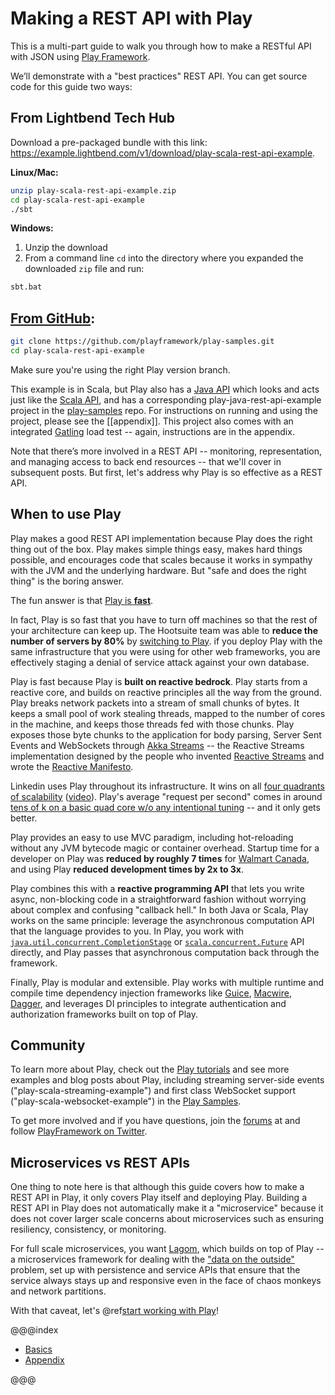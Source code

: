 # Making a REST API with Play

This is a multi-part guide to walk you through how to make a RESTful API with JSON using [Play Framework](https://playframework.com).

We’ll demonstrate with a "best practices" REST API.  You can get source code for this guide two ways:

## From Lightbend Tech Hub

Download a pre-packaged bundle with this link: <https://example.lightbend.com/v1/download/play-scala-rest-api-example>.

**Linux/Mac:**

```bash
unzip play-scala-rest-api-example.zip
cd play-scala-rest-api-example
./sbt
```

**Windows:**

1. Unzip the download
1. From a command line `cd` into the directory where you expanded the downloaded `zip` file and run:

```bash
sbt.bat
```

## [From GitHub](https://github.com/playframework/play-samples):

```bash
git clone https://github.com/playframework/play-samples.git
cd play-scala-rest-api-example
```

Make sure you're using the right Play version branch.

This example is in Scala, but Play also has a [Java API](https://www.playframework.com/documentation/latest/JavaHome) which looks and acts just like the [Scala API](https://www.playframework.com/documentation/latest/ScalaHome), and has a corresponding play-java-rest-api-example project in the [play-samples](https://github.com/playframework/play-samples) repo.  For instructions on running and using the project, please see the [[appendix]].  This project also comes with an integrated [Gatling](http://gatling.io/) load test -- again, instructions are in the appendix.

Note that there’s more involved in a REST API -- monitoring, representation, and managing access to back end resources -- that we'll cover in subsequent posts.  But first, let's address why Play is so effective as a REST API.

## When to use Play

Play makes a good REST API implementation because Play does the right thing out of the box.  Play makes simple things easy, makes hard things possible, and encourages code that scales because it works in sympathy with the JVM and the underlying hardware. But "safe and does the right thing" is the boring answer.

The fun answer is that [Play is **fast**](https://www.lightbend.com/blog/why-is-play-framework-so-fast).

In fact, Play is so fast that you have to turn off machines so that the rest of your architecture can keep up.  The Hootsuite team was able to **reduce the number of servers by 80%** by [switching to Play](https://www.lightbend.com/resources/case-studies-and-stories/how-hootsuite-modernized-its-url-shortener).  if you deploy Play with the same infrastructure that you were using for other web frameworks, you are effectively staging a denial of service attack against your own database.

Play is fast because Play is **built on reactive bedrock**.  Play starts from a reactive core, and builds on reactive principles all the way from the ground.  Play breaks network packets into a stream of small chunks of bytes.  It keeps a small pool of work stealing threads, mapped to the number of cores in the machine, and keeps those threads fed with those chunks.  Play exposes those byte chunks to the application for body parsing, Server Sent Events and WebSockets through [Akka Streams](http://doc.akka.io/docs/akka/2.4/scala/stream/stream-introduction.html) -- the Reactive Streams implementation designed by the people who invented [Reactive Streams](http://www.reactive-streams.org/) and wrote the [Reactive Manifesto](http://www.reactivemanifesto.org/).

Linkedin uses Play throughout its infrastructure. It wins on all [four quadrants of scalability](http://www.slideshare.net/brikis98/the-play-framework-at-linkedin/128-Outline1_Getting_started_with_Play2) ([video](https://youtu.be/8z3h4Uv9YbE)).  Play's average "request per second" comes in around [tens of k on a basic quad core w/o any intentional tuning](https://twitter.com/kevinbowling1/status/764188720140398592) -- and it only gets better.

Play provides an easy to use MVC paradigm, including hot-reloading without any JVM bytecode magic or container overhead.  Startup time for a developer on Play was **reduced by roughly 7 times** for [Walmart Canada](https://www.lightbend.com/resources/case-studies-and-stories/walmart-boosts-conversions-by-20-with-lightbend-reactive-platform), and using Play **reduced development times by 2x to 3x**.

Play combines this with a **reactive programming API** that lets you write async, non-blocking code in a straightforward fashion without worrying about complex and confusing "callback hell."  In both Java or Scala, Play works on the same principle: leverage the asynchronous computation API that the language provides to you.  In Play, you work with [`java.util.concurrent.CompletionStage`](https://docs.oracle.com/javase/8/docs/technotes/guides/concurrency/changes8.html) or [`scala.concurrent.Future`](http://docs.scala-lang.org/overviews/core/futures.html) API directly, and Play passes that asynchronous computation back through the framework.

Finally, Play is modular and extensible.  Play works with multiple runtime and compile time dependency injection frameworks like [Guice](https://www.playframework.com/documentation/latest/ScalaDependencyInjection), [Macwire](https://di-in-scala.github.io/), [Dagger](https://google.github.io/dagger/), and leverages DI principles to integrate authentication and authorization frameworks built on top of Play.

## Community

To learn more about Play, check out the [Play tutorials](https://playframework.com/documentation/latest/Tutorials) and see more examples and blog posts about Play, including streaming server-side events ("play-scala-streaming-example") and first class WebSocket support ("play-scala-websocket-example") in the [Play Samples](https://github.com/playframework/play-samples).

To get more involved and if you have questions, join the [forums](https://discuss.playframework.com) at  and follow [PlayFramework on Twitter](https://twitter.com/playframework).

## Microservices vs REST APIs

One thing to note here is that although this guide covers how to make a REST API in Play, it only covers Play itself and deploying Play.  Building a REST API in Play does not automatically make it a "microservice" because it does not cover larger scale concerns about microservices such as ensuring resiliency, consistency, or monitoring.

For full scale microservices, you want [Lagom](http://www.lagomframework.com/), which builds on top of Play -- a microservices framework for dealing with the ["data on the outside"](https://blog.acolyer.org/2016/09/13/data-on-the-outside-versus-data-on-the-inside/) problem, set up with persistence and service APIs that ensure that the service always stays up and responsive even in the face of chaos monkeys and network partitions.

With that caveat, let's @ref[start working with Play](part-1/index.md)!

@@@index

* [Basics](part-1/index.md)
* [Appendix](appendix.md)

@@@
